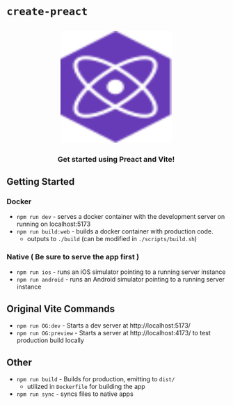 # `create-preact`

<h2 align="center">
  <img height="256" width="256" src="./src/assets/preact.svg">
</h2>

<h3 align="center">Get started using Preact and Vite!</h3>

## Getting Started

### Docker

- `npm run dev` - serves a docker container with the development server on
  running on localhost:5173
- `npm run build:web` - builds a docker container with production code.
  - outputs to `./build` (can be modified in `./scripts/build.sh`)

### Native ( Be sure to serve the app first )

- `npm run ios` - runs an iOS simulator pointing to a running server instance
- `npm run android` - runs an Android simulator pointing to a running server
  instance

## Original Vite Commands

- `npm run OG:dev` - Starts a dev server at http://localhost:5173/
- `npm run OG:preview` - Starts a server at http://localhost:4173/ to test
  production build locally

## Other

- `npm run build` - Builds for production, emitting to `dist/`
  - utilized in `Dockerfile` for building the app
- `npm run sync` - syncs files to native apps
